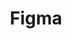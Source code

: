 ---
title: 'Figma'
heading:  Figma
description: Artículos relacionados con la herrramienta Figma
---